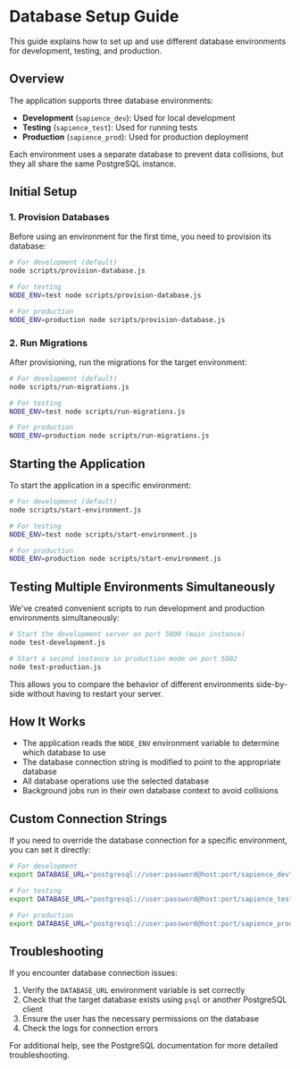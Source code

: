 # Database Setup Guide

This guide explains how to set up and use different database environments for development, testing, and production.

## Overview

The application supports three database environments:
- **Development** (`sapience_dev`): Used for local development
- **Testing** (`sapience_test`): Used for running tests
- **Production** (`sapience_prod`): Used for production deployment

Each environment uses a separate database to prevent data collisions, but they all share the same PostgreSQL instance.

## Initial Setup

### 1. Provision Databases

Before using an environment for the first time, you need to provision its database:

```bash
# For development (default)
node scripts/provision-database.js

# For testing
NODE_ENV=test node scripts/provision-database.js

# For production
NODE_ENV=production node scripts/provision-database.js
```

### 2. Run Migrations

After provisioning, run the migrations for the target environment:

```bash
# For development (default)
node scripts/run-migrations.js

# For testing
NODE_ENV=test node scripts/run-migrations.js

# For production
NODE_ENV=production node scripts/run-migrations.js
```

## Starting the Application

To start the application in a specific environment:

```bash
# For development (default)
node scripts/start-environment.js

# For testing
NODE_ENV=test node scripts/start-environment.js

# For production
NODE_ENV=production node scripts/start-environment.js
```

## Testing Multiple Environments Simultaneously

We've created convenient scripts to run development and production environments simultaneously:

```bash
# Start the development server on port 5000 (main instance)
node test-development.js

# Start a second instance in production mode on port 5002
node test-production.js
```

This allows you to compare the behavior of different environments side-by-side without having to restart your server.

## How It Works

- The application reads the `NODE_ENV` environment variable to determine which database to use
- The database connection string is modified to point to the appropriate database
- All database operations use the selected database
- Background jobs run in their own database context to avoid collisions

## Custom Connection Strings

If you need to override the database connection for a specific environment, you can set it directly:

```bash
# For development
export DATABASE_URL="postgresql://user:password@host:port/sapience_dev"

# For testing
export DATABASE_URL="postgresql://user:password@host:port/sapience_test"

# For production
export DATABASE_URL="postgresql://user:password@host:port/sapience_prod"
```

## Troubleshooting

If you encounter database connection issues:

1. Verify the `DATABASE_URL` environment variable is set correctly
2. Check that the target database exists using `psql` or another PostgreSQL client
3. Ensure the user has the necessary permissions on the database
4. Check the logs for connection errors

For additional help, see the PostgreSQL documentation for more detailed troubleshooting.
